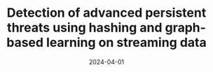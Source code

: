 ---
title: Detection of advanced persistent threats using hashing and graph-based learning on streaming data
authors:
- Walid MEGHERBI
- Abd Errahmane KIOUCHE
- Mohammed HADDAD
- Hamida SEBA
date: '2024-04-01'
publishDate: '2025-03-03T21:07:50.674443Z'
publication_types: 
- article-journal
featured: true
publishDate: '2025-03-03T21:07:50.703924Z'
publication_types:
- article-journal
publication: "*Applied Intelligence*"
doi: 10.1007/s10489-024-05475-1
links:
- name: URL
  url: https://doi.org/10.1007/s10489-024-05475-1
---